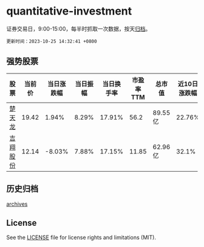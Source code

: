 # quantitative-investment

证券交易日，9:00-15:00，每半时抓取一次数据，按天[归档](archives)。

`更新时间：2023-10-25 14:32:41 +0800`

## 强势股票

|股票|当前价|当日涨跌幅|当日振幅|当日换手率|市盈率TTM|总市值|近10日涨跌幅|
|----|----|----|----|----|----|----|----|
|[楚天龙](https://xueqiu.com/S/SZ003040)|19.42|1.94%|8.29%|17.91%|56.2|89.55亿|22.76%|
|[吉翔股份](https://xueqiu.com/S/SH603399)|12.14|-8.03%|7.88%|17.15%|11.85|62.96亿|32.1%|

## 历史归档

[archives](archives)

## License

See the [LICENSE](LICENSE) file for license rights and limitations (MIT).